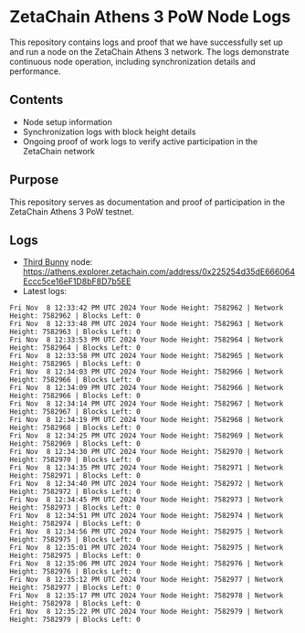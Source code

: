 # ZetaChain Athens 3 PoW Node Logs
This repository contains logs and proof that we have successfully set up and run a node on the ZetaChain Athens 3 network. The logs demonstrate continuous node operation, including synchronization details and performance.

## Contents
- Node setup information
- Synchronization logs with block height details
- Ongoing proof of work logs to verify active participation in the ZetaChain network

## Purpose
This repository serves as documentation and proof of participation in the ZetaChain Athens 3 PoW testnet.

## Logs

- [Third Bunny](https://thirdbunny.xyz/) node: https://athens.explorer.zetachain.com/address/0x225254d35dE666064Eccc5ce16eF1D8bF8D7b5EE
- Latest logs:
```
Fri Nov  8 12:33:42 PM UTC 2024 Your Node Height: 7582962 | Network Height: 7582962 | Blocks Left: 0
Fri Nov  8 12:33:48 PM UTC 2024 Your Node Height: 7582963 | Network Height: 7582963 | Blocks Left: 0
Fri Nov  8 12:33:53 PM UTC 2024 Your Node Height: 7582964 | Network Height: 7582964 | Blocks Left: 0
Fri Nov  8 12:33:58 PM UTC 2024 Your Node Height: 7582965 | Network Height: 7582965 | Blocks Left: 0
Fri Nov  8 12:34:03 PM UTC 2024 Your Node Height: 7582966 | Network Height: 7582966 | Blocks Left: 0
Fri Nov  8 12:34:09 PM UTC 2024 Your Node Height: 7582966 | Network Height: 7582966 | Blocks Left: 0
Fri Nov  8 12:34:14 PM UTC 2024 Your Node Height: 7582967 | Network Height: 7582967 | Blocks Left: 0
Fri Nov  8 12:34:19 PM UTC 2024 Your Node Height: 7582968 | Network Height: 7582968 | Blocks Left: 0
Fri Nov  8 12:34:25 PM UTC 2024 Your Node Height: 7582969 | Network Height: 7582969 | Blocks Left: 0
Fri Nov  8 12:34:30 PM UTC 2024 Your Node Height: 7582970 | Network Height: 7582970 | Blocks Left: 0
Fri Nov  8 12:34:35 PM UTC 2024 Your Node Height: 7582971 | Network Height: 7582971 | Blocks Left: 0
Fri Nov  8 12:34:40 PM UTC 2024 Your Node Height: 7582972 | Network Height: 7582972 | Blocks Left: 0
Fri Nov  8 12:34:45 PM UTC 2024 Your Node Height: 7582973 | Network Height: 7582973 | Blocks Left: 0
Fri Nov  8 12:34:51 PM UTC 2024 Your Node Height: 7582974 | Network Height: 7582974 | Blocks Left: 0
Fri Nov  8 12:34:56 PM UTC 2024 Your Node Height: 7582975 | Network Height: 7582975 | Blocks Left: 0
Fri Nov  8 12:35:01 PM UTC 2024 Your Node Height: 7582975 | Network Height: 7582975 | Blocks Left: 0
Fri Nov  8 12:35:06 PM UTC 2024 Your Node Height: 7582976 | Network Height: 7582976 | Blocks Left: 0
Fri Nov  8 12:35:12 PM UTC 2024 Your Node Height: 7582977 | Network Height: 7582977 | Blocks Left: 0
Fri Nov  8 12:35:17 PM UTC 2024 Your Node Height: 7582978 | Network Height: 7582978 | Blocks Left: 0
Fri Nov  8 12:35:22 PM UTC 2024 Your Node Height: 7582979 | Network Height: 7582979 | Blocks Left: 0
```
